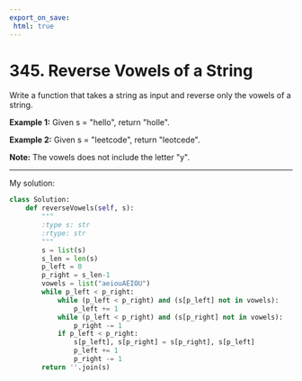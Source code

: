```yaml
---
export_on_save:
 html: true
---
```

# 345. Reverse Vowels of a String

Write a function that takes a string as input and reverse only the vowels of a string.

**Example 1:**
Given s = "hello", return "holle".

**Example 2:**
Given s = "leetcode", return "leotcede".

**Note:**
The vowels does not include the letter "y".

---

My solution:

```python {.line-numbers}
class Solution:
    def reverseVowels(self, s):
        """
        :type s: str
        :rtype: str
        """
        s = list(s)
        s_len = len(s)
        p_left = 0
        p_right = s_len-1
        vowels = list("aeiouAEIOU")
        while p_left < p_right:
            while (p_left < p_right) and (s[p_left] not in vowels):
                p_left += 1
            while (p_left < p_right) and (s[p_right] not in vowels):
                p_right -= 1
            if p_left < p_right:
                s[p_left], s[p_right] = s[p_right], s[p_left]
                p_left += 1
                p_right -= 1
        return ''.join(s)
```


